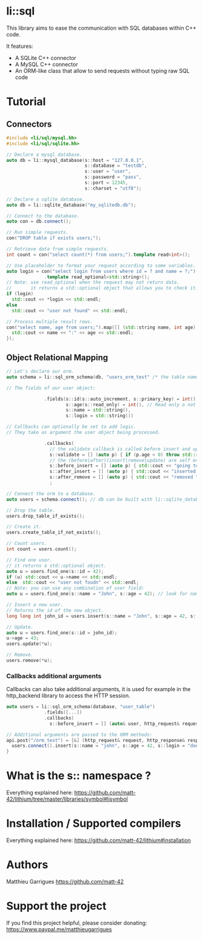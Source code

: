 li::sql
================================

This library aims to ease the communication with SQL databases within C++ code.

It features:
  - A SQLite C++ connector
  - A MySQL C++ connector
  - An ORM-like class that allow to send requests without typing raw SQL code

# Tutorial

## Connectors

```c++
#include <li/sql/mysql.hh>
#include <li/sql/sqlite.hh>

// Declare a mysql database.
auto db = li::mysql_database(s::host = "127.0.0.1",
                             s::database = "testdb",
                             s::user = "user",
                             s::password = "pass",
                             s::port = 12345,
                             s::charset = "utf8");

// Declare a sqlite database.
auto db = li::sqlite_database("my_sqlitedb.db");

// Connect to the database.
auto con = db.connect();

// Run simple requests.
con("DROP table if exists users;");

// Retrieve data from simple requests.
int count = con("select count(*) from users;").template read<int>();

// Use placeholder to format your request according to some variables.
auto login = con("select login from users where id = ? and name = ?;")(42, "John")
              .template read_optional<std::string>();
// Note: use read_optional when the request may not return data.
//       it returns a std::optional object that allows you to check it:
if (login)
  std::cout << *login << std::endl;
else  
  std::cout << "user not found" << std::endl;

// Process multiple result rows.
con("select name, age from users;").map([] (std::string name, int age) {
  std::cout << name << ":" << age << std::endl;
});
```

## Object Relational Mapping

```c++
// Let's declare our orm.
auto schema = li::sql_orm_schema(db, "users_orm_test" /* the table name in the SQL db*/)

// The fields of our user object:

              .fields(s::id(s::auto_increment, s::primary_key) = int(),
                      s::age(s::read_only) = int(), // Read only a not included in the update requests.
                      s::name = std::string(),
                      s::login = std::string())

// Callbacks can optionally be set to add logic.
// They take as argument the user object being processed.

              .callbacks(
                // the validate callback is called before insert and update.
                s::validate = [] (auto p) { if (p.age < 0) throw std::runtime_error("invalid age"); },
                // the (before|after)(insert|remove|update) are self explanatory.
                s::before_insert = [] (auto p) { std::cout << "going to insert " << json_encode(p) << std::endl; },
                s::after_insert = [] (auto p) { std::cout << "inserted " << json_encode(p) << std::endl; },
                s::after_remove = [] (auto p) { std::cout << "removed " << json_encode(p) << std::endl;})
                ;

// Connect the orm to a database.
auto users = schema.connect(); // db can be built with li::sqlite_database or li::mysql_database

// Drop the table.
users.drop_table_if_exists();

// Create it.
users.create_table_if_not_exists();

// Count users.
int count = users.count();

// Find one user.
// it returns a std::optional object.
auto u = users.find_one(s::id = 42);
if (u) std::cout << u->name << std::endl;
else  std::cout << "user not foudn" << std::endl;
// Note: you can use any combination of user field:
auto u = users.find_one(s::name = "John", s::age = 42); // look for name == John and age == 42;

// Insert a new user.
// Returns the id of the new object.
long long int john_id = users.insert(s::name = "John", s::age = 42, s::login = "lol");

// Update.
auto u = users.find_one(s::id = john_id);
u->age = 43;
users.update(*u);

// Remove.
users.remove(*u);
```

### Callbacks additional arguments

Callbacks can also take additional arguments, it is used for example in the http_backend library to
access the HTTP session.

```c++
auto users = li::sql_orm_schema(database, "user_table")
              .fields([...])
              .callbacks(
                s::before_insert = [] (auto& user, http_request& request) { ... });

// Additional arguments are passed to the ORM methods:
api.post("/orm_test") = [&] (http_request& request, http_response& response) {
  users.connect().insert(s::name = "john", s::age = 42, s::login = "doe", request);
}
```

# What is the s:: namespace ?

Everything explained here: https://github.com/matt-42/lithium/tree/master/libraries/symbol#lisymbol

# Installation / Supported compilers

Everything explained here: https://github.com/matt-42/lithium#installation

# Authors

Matthieu Garrigues https://github.com/matt-42

# Support the project

If you find this project helpful, please consider donating:
https://www.paypal.me/matthieugarrigues
